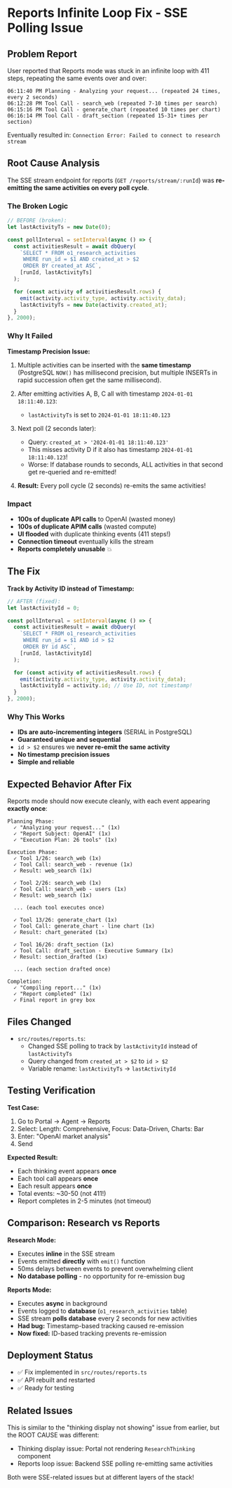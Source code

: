 # Reports Infinite Loop Fix - SSE Polling Issue

## Problem Report

User reported that Reports mode was stuck in an infinite loop with 411 steps, repeating the same events over and over:

```
06:11:40 PM Planning - Analyzing your request... (repeated 24 times, every 2 seconds)
06:12:28 PM Tool Call - search_web (repeated 7-10 times per search)
06:15:16 PM Tool Call - generate_chart (repeated 10 times per chart)
06:16:14 PM Tool Call - draft_section (repeated 15-31+ times per section)
```

Eventually resulted in: `Connection Error: Failed to connect to research stream`

## Root Cause Analysis

The SSE stream endpoint for reports (`GET /reports/stream/:runId`) was **re-emitting the same activities on every poll cycle**.

### The Broken Logic

```typescript
// BEFORE (broken):
let lastActivityTs = new Date(0);

const pollInterval = setInterval(async () => {
  const activitiesResult = await dbQuery(
    `SELECT * FROM o1_research_activities 
     WHERE run_id = $1 AND created_at > $2 
     ORDER BY created_at ASC`,
    [runId, lastActivityTs]
  );

  for (const activity of activitiesResult.rows) {
    emit(activity.activity_type, activity.activity_data);
    lastActivityTs = new Date(activity.created_at);
  }
}, 2000);
```

### Why It Failed

**Timestamp Precision Issue:**

1. Multiple activities can be inserted with the **same timestamp** (PostgreSQL `NOW()` has millisecond precision, but multiple INSERTs in rapid succession often get the same millisecond).

2. After emitting activities A, B, C all with timestamp `2024-01-01 18:11:40.123`:
   - `lastActivityTs` is set to `2024-01-01 18:11:40.123`

3. Next poll (2 seconds later):
   - Query: `created_at > '2024-01-01 18:11:40.123'`
   - This misses activity D if it also has timestamp `2024-01-01 18:11:40.123`!
   - Worse: If database rounds to seconds, ALL activities in that second get re-queried and re-emitted!

4. **Result:** Every poll cycle (2 seconds) re-emits the same activities!

### Impact

- **100s of duplicate API calls** to OpenAI (wasted money)
- **100s of duplicate APIM calls** (wasted compute)
- **UI flooded** with duplicate thinking events (411 steps!)
- **Connection timeout** eventually kills the stream
- **Reports completely unusable** 💥

## The Fix

**Track by Activity ID instead of Timestamp:**

```typescript
// AFTER (fixed):
let lastActivityId = 0;

const pollInterval = setInterval(async () => {
  const activitiesResult = await dbQuery(
    `SELECT * FROM o1_research_activities 
     WHERE run_id = $1 AND id > $2 
     ORDER BY id ASC`,
    [runId, lastActivityId]
  );

  for (const activity of activitiesResult.rows) {
    emit(activity.activity_type, activity.activity_data);
    lastActivityId = activity.id; // Use ID, not timestamp!
  }
}, 2000);
```

### Why This Works

- **IDs are auto-incrementing integers** (SERIAL in PostgreSQL)
- **Guaranteed unique and sequential**
- `id > $2` ensures we **never re-emit the same activity**
- **No timestamp precision issues**
- **Simple and reliable**

## Expected Behavior After Fix

Reports mode should now execute cleanly, with each event appearing **exactly once**:

```
Planning Phase:
  ✓ "Analyzing your request..." (1x)
  ✓ "Report Subject: OpenAI" (1x)
  ✓ "Execution Plan: 26 tools" (1x)

Execution Phase:
  ✓ Tool 1/26: search_web (1x)
  ✓ Tool Call: search_web - revenue (1x)
  ✓ Result: web_search (1x)
  
  ✓ Tool 2/26: search_web (1x)
  ✓ Tool Call: search_web - users (1x)
  ✓ Result: web_search (1x)
  
  ... (each tool executes once)
  
  ✓ Tool 13/26: generate_chart (1x)
  ✓ Tool Call: generate_chart - line chart (1x)
  ✓ Result: chart_generated (1x)
  
  ✓ Tool 16/26: draft_section (1x)
  ✓ Tool Call: draft_section - Executive Summary (1x)
  ✓ Result: section_drafted (1x)
  
  ... (each section drafted once)

Completion:
  ✓ "Compiling report..." (1x)
  ✓ "Report completed" (1x)
  ✓ Final report in grey box
```

## Files Changed

- `src/routes/reports.ts`:
  - Changed SSE polling to track by `lastActivityId` instead of `lastActivityTs`
  - Query changed from `created_at > $2` to `id > $2`
  - Variable rename: `lastActivityTs` → `lastActivityId`

## Testing Verification

**Test Case:**
1. Go to Portal → Agent → Reports
2. Select: Length: Comprehensive, Focus: Data-Driven, Charts: Bar
3. Enter: "OpenAI market analysis"
4. Send

**Expected Result:**
- Each thinking event appears **once**
- Each tool call appears **once**
- Each result appears **once**
- Total events: ~30-50 (not 411!)
- Report completes in 2-5 minutes (not timeout)

## Comparison: Research vs Reports

**Research Mode:**
- Executes **inline** in the SSE stream
- Events emitted **directly** with `emit()` function
- 50ms delays between events to prevent overwhelming client
- **No database polling** - no opportunity for re-emission bug

**Reports Mode:**
- Executes **async** in background
- Events logged to **database** (`o1_research_activities` table)
- SSE stream **polls database** every 2 seconds for new activities
- **Had bug:** Timestamp-based tracking caused re-emission
- **Now fixed:** ID-based tracking prevents re-emission

## Deployment Status

- ✅ Fix implemented in `src/routes/reports.ts`
- ✅ API rebuilt and restarted
- ✅ Ready for testing

## Related Issues

This is similar to the "thinking display not showing" issue from earlier, but the ROOT CAUSE was different:
- Thinking display issue: Portal not rendering `ResearchThinking` component
- Reports loop issue: Backend SSE polling re-emitting same activities

Both were SSE-related issues but at different layers of the stack!

